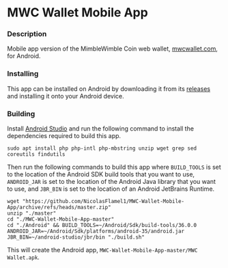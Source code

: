 # MWC Wallet Mobile App

### Description
Mobile app version of the MimbleWimble Coin web wallet, [mwcwallet.com](https://mwcwallet.com), for Android.

### Installing
This app can be installed on Android by downloading it from its [releases](https://github.com/NicolasFlamel1/MWC-Wallet-Mobile-App/releases) and installing it onto your Android device.

### Building
Install [Android Studio](https://developer.android.com/studio) and run the following command to install the dependencies required to build this app.
```
sudo apt install php php-intl php-mbstring unzip wget grep sed coreutils findutils
```
Then run the following commands to build this app where `BUILD_TOOLS` is set to the location of the Android SDK build tools that you want to use, `ANDROID_JAR` is set to the location of the Android Java library that you want to use, and `JBR_BIN` is set to the location of an Android JetBrains Runtime.
```
wget "https://github.com/NicolasFlamel1/MWC-Wallet-Mobile-App/archive/refs/heads/master.zip"
unzip "./master"
cd "./MWC-Wallet-Mobile-App-master"
cd "./Android" && BUILD_TOOLS=~/Android/Sdk/build-tools/36.0.0 ANDROID_JAR=~/Android/Sdk/platforms/android-35/android.jar JBR_BIN=~/android-studio/jbr/bin "./build.sh"
```
This will create the Android app, `MWC-Wallet-Mobile-App-master/MWC Wallet.apk`.

